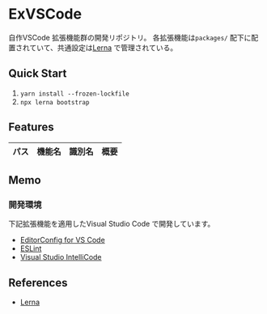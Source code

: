# ExVSCode
自作VSCode 拡張機能群の開発リポジトリ。
各拡張機能は```packages/``` 配下に配置されていて、共通設定は[Lerna] で管理されている。


## Quick Start
1. ```yarn install --frozen-lockfile```
2. ```npx lerna bootstrap```


## Features
パス | 機能名 | 識別名 | 概要
--- | --- | --- | ---


## Memo
### 開発環境
下記拡張機能を適用したVisual Studio Code で開発しています。

* [EditorConfig for VS Code](https://marketplace.visualstudio.com/items?itemName=editorconfig.editorconfig)
* [ESLint](https://marketplace.visualstudio.com/items?itemName=dbaeumer.vscode-eslint)
* [Visual Studio IntelliCode](https://marketplace.visualstudio.com/items?itemName=VisualStudioExptTeam.vscodeintellicode)


## References
* [Lerna](https://lerna.js.org/)


[Lerna]: https://lerna.js.org/
